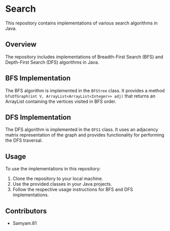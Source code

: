 # Search

This repository contains implementations of various search algorithms in Java.

## Overview

The repository includes implementations of Breadth-First Search (BFS) and Depth-First Search (DFS) algorithms in Java.

## BFS Implementation

The BFS algorithm is implemented in the `BFStree` class. It provides a method `bfsOfGraph(int V, ArrayList<ArrayList<Integer>> adj)` that returns an ArrayList containing the vertices visited in BFS order.

## DFS Implementation

The DFS algorithm is implemented in the `DFS1` class. It uses an adjacency matrix representation of the graph and provides functionality for performing the DFS traversal.

## Usage

To use the implementations in this repository:

1. Clone the repository to your local machine.
2. Use the provided classes in your Java projects.
3. Follow the respective usage instructions for BFS and DFS implementations.

## Contributors

- Samyam.81

